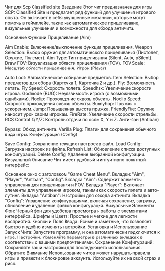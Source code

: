 Чит для Scp Classified site
Введение
Этот чит предназначен для игры SCP: Classified Site и предлагает ряд функций для улучшения игрового опыта. Он включает в себя улучшенные механики, которые могут помочь в геймплейе, такие как автоматическое прицеливание, визуальные улучшения и возможности для обхода античита.

Основные Функции
Прицеливание (Aim)

Aim Enable: Включение/выключение функции прицеливания.
Weapon Selection: Выбор оружия для автоматического прицеливания (Пистолет, Оружие, Пулемет).
Aim Type: Тип прицеливания (Silent, Auto, pSilent).
Draw FOV: Визуализация области прицеливания (FOV).
FOV Scale: Масштаб области прицеливания.
Игрок (Player)

Auto Loot: Автоматическое собирание предметов.
Item Selection: Выбор предметов для сбора (Карточка 1, Карточка 2 и др.).
Fly: Возможность летать.
Fly Speed: Скорость полета.
Speedhax: Увеличение скорости игрока.
Godmode (BUG): Неуязвимость игрока (с возможными ошибками).
Noclip: Прохождение сквозь объекты.
Noclip Speed: Скорость прохождения сквозь объекты.
Bunnyhop: Прыжки с ускорением.
Jump: Повышенная высота прыжка.
FriendlyFire: Оружие наносит урон своим игрокам.
FireRate: Увеличение скорости стрельбы.
RCS Control X/Y/Z: Контроль отдачи по осям X, Y и Z.
Анти-бан (Antiban)

Bypass: Обход античита.
Vanilla Plug: Плагин для сохранения обычного вида игры.
Конфигурация (Config)

Save Config: Сохранение текущих настроек в файл.
Load Config: Загрузка настроек из файла.
Refresh List: Обновление списка доступных конфигураций.
Delete Config: Удаление выбранной конфигурации.
Визуальный Описание
Чит имеет удобный и интуитивно понятный интерфейс:

Основное окно с заголовком "Game Cheat Menu".
Вкладки: "Aim", "Player", "Antiban", "Config".
Вкладка "Aim": Содержит элементы управления для прицеливания и FOV.
Вкладка "Player": Включает элементы для управления игроком, такими как скорость полета и авто-лутинг.
Вкладка "Antiban": Настройки для обхода античита.
Вкладка "Config": Управление конфигурациями, включая сохранение, загрузку, обновление и удаление файлов конфигураций.
Визуальные Элементы
Фон: Черный фон для удобства просмотра и работы с элементами интерфейса.
Шрифты и Цвета: Простые и четкие для легкости восприятия.
Кнопки и Поля Ввода: Ясные и заметные, что позволяет быстро и удобно изменять настройки.
Установка и Использование
Запуск Чита: Запустите программу, и она автоматически подключится к игре.
Настройки: Изменяйте параметры в различных вкладках в соответствии с вашими предпочтениями.
Сохранение Конфигураций: Сохраняйте ваши настройки для последующего использования.
Обратите Внимание
Использование читов может нарушать правила игры и привести к блокировке аккаунта. Используйте их на свой страх и риск.
